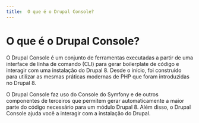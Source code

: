 ```yaml
---
title:  O que é o Drupal Console?
---
```

# O que é o Drupal Console?
O Drupal Console é um conjunto de ferramentas executadas a partir de uma interface de linha de comando (CLI) para gerar boilerplate de código e interagir com uma instalação do Drupal 8. Desde o início, foi construído para utilizar as mesmas práticas modernas de PHP que foram introduzidas no Drupal 8.

O Drupal Console faz uso do Console do Symfony e de outros componentes de terceiros que permitem gerar automaticamente a maior parte do código necessário para um módulo Drupal 8. Além disso, o Drupal Console ajuda você a interagir com a instalação do Drupal.